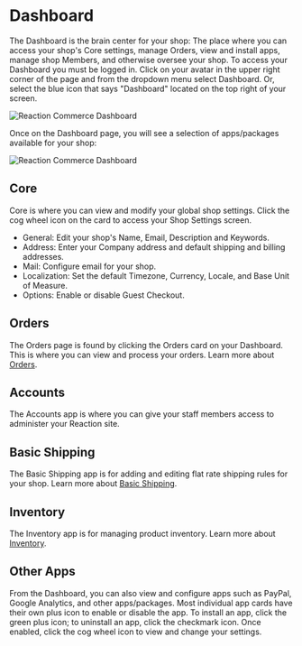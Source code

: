 # Dashboard
The Dashboard is the brain center for your shop: The place where you can access your shop's Core settings, manage Orders, view and install apps, manage shop Members, and otherwise oversee your shop. To access your Dashboard you must be logged in. Click on your avatar in the upper right corner of the page and from the dropdown menu select Dashboard. Or, select the blue icon that says "Dashboard" located on the top right of your screen. 

![](https://raw.github.com/reactioncommerce/reaction/master/docs/assets/admin-dashboard-navigation.png "Reaction Commerce Dashboard")

Once on the Dashboard page, you will see a selection of apps/packages available for your shop:

![](https://raw.github.com/reactioncommerce/reaction/master/docs/assets/admin-dashboard.png "Reaction Commerce Dashboard")

## Core
Core is where you can view and modify your global shop settings. Click the cog wheel icon on the card to access your Shop Settings screen.
- General: Edit your shop's Name,  Email, Description and Keywords.
- Address:  Enter your Company address and default shipping and billing addresses.
- Mail: Configure email for your shop.
- Localization: Set the default Timezone, Currency, Locale, and Base Unit of Measure.  
- Options: Enable or disable Guest Checkout.

## Orders
The Orders page is found by clicking the Orders card on your Dashboard. This is where you can view and process your orders. Learn more about [Orders](https://reactioncommerce.com/docs/master/orders).

## Accounts
The Accounts app is where you can give your staff members access to administer your Reaction site.

## Basic Shipping
The Basic Shipping app is for adding and editing flat rate shipping rules for your shop. Learn more about [Basic Shipping](https://reactioncommerce.com/docs/master/shipping).

## Inventory
The Inventory app is for managing product inventory. Learn more about [Inventory](https://reactioncommerce.com/docs/master/inventory).

## Other Apps
From the Dashboard, you can also view and configure apps such as PayPal, Google Analytics, and other apps/packages. Most individual app cards have their own plus icon to enable or disable the app. To install an app, click the green plus icon; to uninstall an app, click the checkmark icon. Once enabled, click the cog wheel icon to view and change your settings.
